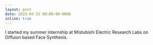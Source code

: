 ```yaml
---
layout: post
date: 2022-05-23 00:00:00-0000
inline: true
---
```


I started my summer internship at Mistubishi Electric Research Labs on Diffuion based Face Synthesis.
